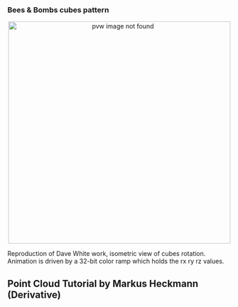 ### Bees & Bombs cubes pattern
<p align="center">
<img src="https://github.com/superColson/TouchDesignerGrimoire/blob/master/graphical_research/beesbomb_cubes_pattern/pvw.gif" alt="pvw image not found" width="500" height="500"/>
</p>
Reproduction of Dave White work, isometric view of cubes rotation. Animation is driven by a 32-bit color ramp which holds the rx ry rz values.

## Point Cloud Tutorial by Markus Heckmann (Derivative)

